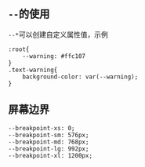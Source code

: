 ## `--`的使用
`--*`可以创建自定义属性值，示例
```
:root{
	--warning: #ffc107
}
.text-warning{
	background-color: var(--warning);
}
```
## 屏幕边界
```
--breakpoint-xs: 0;
--breakpoint-sm: 576px;
--breakpoint-md: 768px;
--breakpoint-lg: 992px;
--breakpoint-xl: 1200px;
```